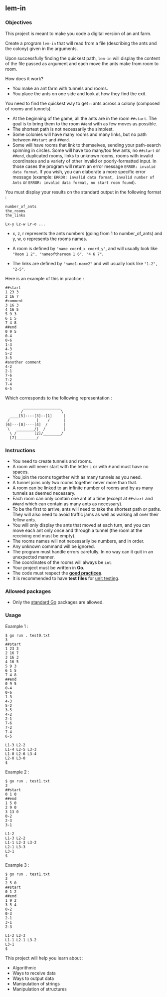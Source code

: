 ## lem-in

### Objectives

This project is meant to make you code a digital version of an ant farm.

Create a program `lem-in` that will read from a file (describing the ants and the colony) given in the arguments.

Upon successfully finding the quickest path, `lem-in` will display the content of the file passed as argument and each move the ants make from room to room.

How does it work?

- You make an ant farm with tunnels and rooms.
- You place the ants on one side and look at how they find the exit.

You need to find the quickest way to get `n` ants across a colony (composed of rooms and tunnels).

- At the beginning of the game, all the ants are in the room `##start`. The goal is to bring them to the room `##end` with as few moves as possible.
- The shortest path is not necessarily the simplest.
- Some colonies will have many rooms and many links, but no path between `##start` and `##end`.
- Some will have rooms that link to themselves, sending your path-search spinning in circles. Some will have too many/too few ants, no `##start` or `##end`, duplicated rooms, links to unknown rooms, rooms with invalid coordinates and a variety of other invalid or poorly-formatted input. In those cases the program will return an error message `ERROR: invalid data format`. If you wish, you can elaborate a more specific error message (example: `ERROR: invalid data format, invalid number of Ants` or `ERROR: invalid data format, no start room found`).

You must display your results on the standard output in the following format :

```console
number_of_ants
the_rooms
the_links

Lx-y Lz-w Lr-o ...
```

- x, z, r represents the ants numbers (going from 1 to number_of_ants) and y, w, o represents the rooms names.

- A room is defined by `"name coord_x coord_y"`, and will usually look like `"Room 1 2", "nameoftheroom 1 6", "4 6 7"`.

- The links are defined by `"name1-name2"` and will usually look like `"1-2", "2-5"`.

Here is an example of this in practice :

```
##start
1 23 3
2 16 7
#comment
3 16 3
4 16 5
5 9 3
6 1 5
7 4 8
##end
0 9 5
0-4
0-6
1-3
4-3
5-2
3-5
#another comment
4-2
2-1
7-6
7-2
7-4
6-5
```

Which corresponds to the following representation :

```console
        _________________
       /                 \
  ____[5]----[3]--[1]     |
 /            |    /      |
[6]---[0]----[4]  /       |
 \   ________/|  /        |
  \ /        [2]/________/
  [7]_________/
```

### Instructions

- You need to create tunnels and rooms.
- A room will never start with the letter `L` or with `#` and must have no spaces.
- You join the rooms together with as many tunnels as you need.
- A tunnel joins only two rooms together never more than that.
- A room can be linked to an infinite number of rooms and by as many tunnels as deemed necessary.
- Each room can only contain one ant at a time (except at `##start` and `##end` which can contain as many ants as necessary).
- To be the first to arrive, ants will need to take the shortest path or paths. They will also need to avoid traffic jams as well as walking all over their fellow ants.
- You will only display the ants that moved at each turn, and you can move each ant only once and through a tunnel (the room at the receiving end must be empty).
- The rooms names will not necessarily be numbers, and in order.
- Any unknown command will be ignored.
- The program must handle errors carefully. In no way can it quit in an unexpected manner.
- The coordinates of the rooms will always be `int`.
- Your project must be written in **Go**.
- The code must respect the [**good practices**](../good-practices/README.md).
- It is recommended to have **test files** for [unit testing](https://go.dev/doc/tutorial/add-a-test).

### Allowed packages

- Only the [standard Go](https://golang.org/pkg/) packages are allowed.

### Usage

Example 1 :

```
$ go run . test0.txt
3
##start
1 23 3
2 16 7
3 16 3
4 16 5
5 9 3
6 1 5
7 4 8
##end
0 9 5
0-4
0-6
1-3
4-3
5-2
3-5
4-2
2-1
7-6
7-2
7-4
6-5

L1-3 L2-2
L1-4 L2-5 L3-3
L1-0 L2-6 L3-4
L2-0 L3-0
$
```

Example 2 :

```
$ go run . test1.txt
3
##start
0 1 0
##end
1 5 0
2 9 0
3 13 0
0-2
2-3
3-1

L1-2
L1-3 L2-2
L1-1 L2-3 L3-2
L2-1 L3-3
L3-1
$
```

Example 3 :

```
$ go run . test1.txt
3
2 5 0
##start
0 1 2
##end
1 9 2
3 5 4
0-2
0-3
2-1
3-1
2-3

L1-2 L2-3
L1-1 L2-1 L3-2
L3-1
$
```
This project will help you learn about :

- Algorithmic
- Ways to receive data
- Ways to output data
- Manipulation of strings
- Manipulation of structures
